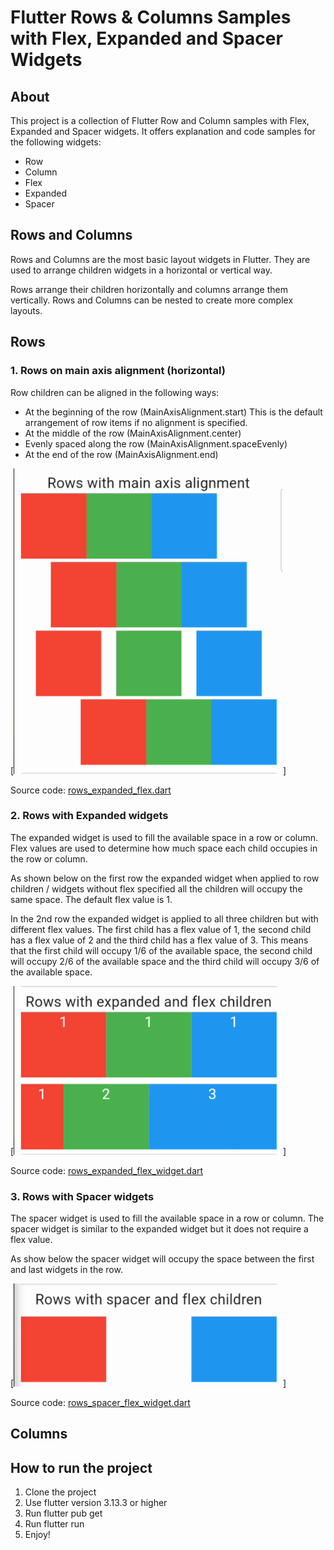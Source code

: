 # Flutter Rows & Columns Samples with Flex, Expanded and Spacer Widgets
## About
This project is a collection of Flutter Row and Column samples with Flex, Expanded and Spacer widgets.
It offers explanation and code samples for the following widgets:
* Row
* Column
* Flex
* Expanded
* Spacer

## Rows and Columns
Rows and Columns are the most basic layout widgets in Flutter.
They are used to arrange children widgets in a horizontal or vertical way.

Rows arrange their children horizontally and columns arrange them vertically.
Rows and Columns can be nested to create more complex layouts.

## Rows
### 1. Rows on main axis alignment (horizontal)
Row children can be aligned in the following ways:
* At the beginning of the row (MainAxisAlignment.start) This is the default arrangement of row items if no alignment is specified.
* At the middle of the row (MainAxisAlignment.center)
* Evenly spaced along the row (MainAxisAlignment.spaceEvenly)
* At the end of the row (MainAxisAlignment.end)

[![Rows on main axis](https://github.com/Brian1011/flutter_row_columns_sample/blob/main/images/rows_main_axis_alignment.png)]

Source code: [rows_expanded_flex.dart](https://github.com/Brian1011/flutter_row_columns_sample/blob/main/lib/widgets/rows/rows_main_axis_alignment.dart)

### 2. Rows with Expanded widgets
The expanded widget is used to fill the available space in a row or column.
Flex values are used to determine how much space each child occupies in the row or column.

As shown below on the first row the expanded widget when applied to row children / widgets without flex specified all the children will occupy the same space.
The default flex value is 1. 

In the 2nd row the expanded widget is applied to all three children but with different flex values. 
The first child has a flex value of 1, the second child has a flex value of 2 and the third child has a flex value of 3. 
This means that the first child will occupy 1/6 of the available space, the second child will occupy 2/6 of the available space and the third child will occupy 3/6 of the available space.

[![Rows with spacer and expanded widgets](https://github.com/Brian1011/flutter_row_columns_sample/blob/main/images/rows_expanded_flex.png)]

Source code: [rows_expanded_flex_widget.dart](https://github.com/Brian1011/flutter_row_columns_sample/blob/main/lib/widgets/rows/rows_expanded_flex_widget.dart)

### 3. Rows with Spacer widgets
The spacer widget is used to fill the available space in a row or column.
The spacer widget is similar to the expanded widget but it does not require a flex value.

As show below the spacer widget will occupy the space between the first and last widgets in the row.

[![Rows with spacer and expanded widgets](https://github.com/Brian1011/flutter_row_columns_sample/blob/main/images/row_spacer_flex.png)]

Source code: [rows_spacer_flex_widget.dart](https://github.com/Brian1011/flutter_row_columns_sample/blob/main/lib/widgets/rows/rows_spacer_flex_widget.dart)

## Columns
## How to run the project
1. Clone the project
2. Use flutter version 3.13.3 or higher
3. Run flutter pub get
4. Run flutter run
5. Enjoy!
